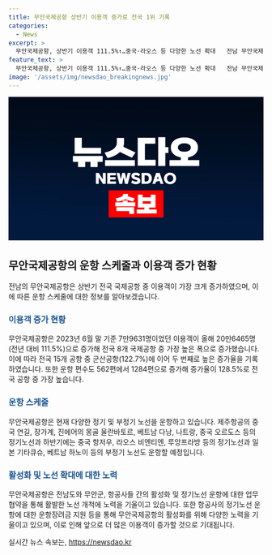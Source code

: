 ```yaml
---
title: 무안국제공항 상반기 이용객 증가로 전국 1위 기록
categories:
  - News
excerpt: >
  무안국제공항, 상반기 이용객 111.5%↑…중국·라오스 등 다양한 노선 확대   전남 무안국제공항의 이용객이 상당히 빠른 속도로 증가하고 있습니다. 올해 상반기에만 20만6465명으로 전년대비 111.5%의 증가율을 보였으며, 전국 8개 국제공항 중 최고 수준입니다. 또한, 운항 편수도 562편에서 1284편으로 증가하여 128.5%의 증가율을 기록했습니다. 중국, 라오스, 몽골 등의 정기노선뿐만 아니라 다양한 부정기 노선을 운항할 예정이어서, 무안국제공항은 더욱 빠르게 성장할 것으로 보입니다.
feature_text: >
  무안국제공항, 상반기 이용객 111.5%↑…중국·라오스 등 다양한 노선 확대   전남 무안국제공항의 이용객이 상당히 빠른 속도로 증가하고 있습니다. 올해 상반기에만 20만6465명으로 전년대비 111.5%의 증가율을 보였으며, 전국 8개 국제공항 중 최고 수준입니다. 또한, 운항 편수도 562편에서 1284편으로 증가하여 128.5%의 증가율을 기록했습니다. 중국, 라오스, 몽골 등의 정기노선뿐만 아니라 다양한 부정기 노선을 운항할 예정이어서, 무안국제공항은 더욱 빠르게 성장할 것으로 보입니다.
image: '/assets/img/newsdao_breakingnews.jpg'
---
```


<p><img src="/assets/img/newsdao_breakingnews.jpg" alt="ranknews 속보" /></p>

<h2 data-ke-size="size26">무안국제공항의 운항 스케줄과 이용객 증가 현황</h2>

<p data-ke-size="size16">전남의 무안국제공항은 상반기 전국 국제공항 중 이용객이 가장 크게 증가하였으며, 이에 따른 운항 스케줄에 대한 정보를 알아보겠습니다.</p>

<h3><b><span style="color: #1a5490;">이용객 증가 현황</span></b></h3>

<p data-ke-size="size16">무안국제공항은 2023년 6월 말 기준 7만9631명이었던 이용객이 올해 20만6465명(전년 대비 111.5%)으로 증가해 전국 8개 국제공항 중 가장 높은 폭으로 증가했습니다. 이에 따라 전국 15개 공항 중 군산공항(122.7%)에 이어 두 번째로 높은 증가율을 기록하였습니다. 또한 운항 편수도 562편에서 1284편으로 증가해 증가율이 128.5%로 전국 공항 중 가장 높습니다.</p>

<h3><b><span style="color: #1a5490;">운항 스케줄</span></b></h3>

<p data-ke-size="size16">무안국제공항은 현재 다양한 정기 및 부정기 노선을 운항하고 있습니다. 제주항공의 중국 연길, 장가계, 진에어의 몽골 울란바토르, 베트남 다낭, 나트랑, 중국 오르도스 등의 정기노선과 하반기에는 중국 항저우, 라오스 비엔티엔, 루앙프라방 등의 정기노선과 일본 기타큐슈, 베트남 하노이 등의 부정기 노선도 운항할 예정입니다.</p>

<h3><b><span style="color: #1a5490;">활성화 및 노선 확대에 대한 노력</span></b></h3>

<p data-ke-size="size16">무안국제공항은 전남도와 무안군, 항공사들 간의 활성화 및 정기노선 운항에 대한 업무협약을 통해 활발한 노선 개척에 노력을 기울이고 있습니다. 또한 항공사의 정기노선 운항에 대한 운항장려금 지원 등을 통해 무안국제공항의 활성화를 위해 다양한 노력을 기울이고 있으며, 이로 인해 앞으로 더 많은 이용객이 증가할 것으로 기대됩니다.</p>
실시간 뉴스 속보는, <a href="https://newsdao.kr" rel="dofollow">https://newsdao.kr</a>



